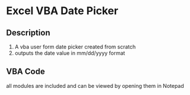 # Excel VBA Date Picker

## Description
1. A vba user form date picker created from scratch
2. outputs the date value in mm/dd/yyyy format 

## VBA Code
all modules are included and can be viewed by opening them in Notepad
